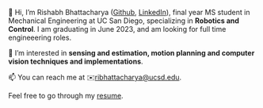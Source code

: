 👋 Hi, I’m Rishabh Bhattacharya ([Github](https://github.com/ribhattacharya), [LinkedIn](https://www.linkedin.com/in/rishabhbhattacharya/)),  final year MS student in Mechanical Engineering at UC San Diego, specializing in **Robotics and Control**. I am graduating in June 2023, and am looking for full time engineeering roles. 

👀 I’m interested in **sensing and estimation, motion planning and computer vision techniques and implementations**.

📫 You can reach me at ✉️[ribhattacharya@ucsd.edu](mailto:ribhattacharya@ucsd.edu).

Feel free to go through my [resume](Rishabh_Bhattacharya_resume.pdf).
